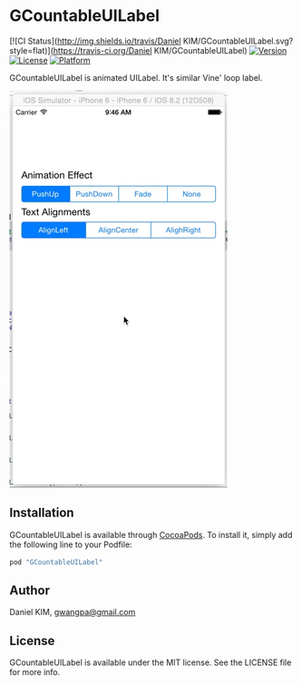 # GCountableUILabel

[![CI Status](http://img.shields.io/travis/Daniel KIM/GCountableUILabel.svg?style=flat)](https://travis-ci.org/Daniel KIM/GCountableUILabel)
[![Version](https://img.shields.io/cocoapods/v/GCountableUILabel.svg?style=flat)](http://cocoapods.org/pods/GCountableUILabel)
[![License](https://img.shields.io/cocoapods/l/GCountableUILabel.svg?style=flat)](http://cocoapods.org/pods/GCountableUILabel)
[![Platform](https://img.shields.io/cocoapods/p/GCountableUILabel.svg?style=flat)](http://cocoapods.org/pods/GCountableUILabel)

GCountableUILabel is animated UILabel. It's similar Vine' loop label.

<img src="ss.gif" />

## Installation

GCountableUILabel is available through [CocoaPods](http://cocoapods.org). To install
it, simply add the following line to your Podfile:

```ruby
pod "GCountableUILabel"
```

## Author

Daniel KIM, gwangpa@gmail.com

## License

GCountableUILabel is available under the MIT license. See the LICENSE file for more info.
